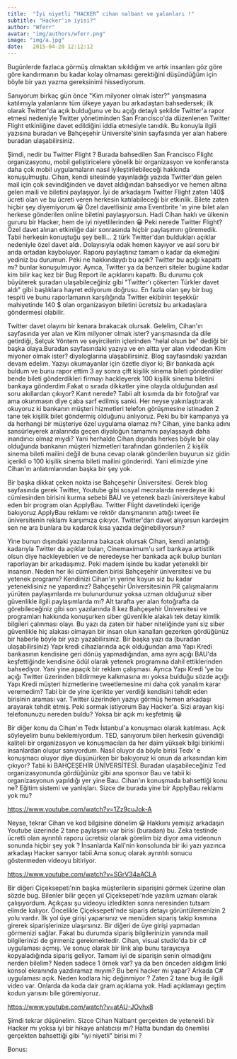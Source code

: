 ```yaml
---
title:  "İyi niyetli “HACKER” cihan nalbant ve yalanları !"
subtitle: "Hacker'ın iyisi?"
author: "Wferr"
avatar: "img/authors/wferr.png"
image: "img/a.jpg"
date:   2015-04-20 12:12:12
---
```


Bugünlerde fazlaca görmüş olmaktan sıkıldığım ve artık insanları göz göre göre kandırmanın bu kadar kolay olmaması gerektiğini düşündüğüm için böyle bir yazı yazma gereksinimi hissediyorum.

Sanıyorum birkaç gün önce "Kim milyoner olmak ister?" yarışmasına katılımıyla yalanlarını tüm ülkeye yayan bu arkadaştan bahsedersek; ilk olarak Twitter'da açık bulduğunu ve bu açığı detaylı şekilde Twitter'a rapor etmesi nedeniyle Twitter yönetiminden San Francisco'da düzenlenen Twitter Flight etkinliğine davet edildiğini iddia etmesiyle tanıdık. Bu konuyla ilgili yazısına buradan ve Bahçeşehir Üniversite'sinin sayfasında yer alan habere buradan ulaşabilirsiniz.

Şimdi, nedir bu Twitter Flight ? Burada bahsedilen San Francisco Flight organizasyonu, mobil geliştiricelere yönelik bir organizasyon ve konferansta daha çok mobil uygulamaların nasıl iyileştirilebileceği hakkında konuşulmuştu. Cihan, kendi sitesinde yayınladığı yazıda Twitter'dan gelen mail için çok sevindiğinden ve davet aldığından bahsediyor ve hemen altına gelen maili ve biletini paylaşıyor. İyi de arkadaşım Twitter Flight zaten 140$ ücreti olan ve bu ücreti veren herkesin katılabileceği bir  etkinlik. Bilete zaten hiçbir şey diyemiyorum 😀 Özel davetlisiniz ama Eventbrite 'ın yine bilet alan herkese gönderilen online biletini paylaşıyorsun. Hadi Cihan haklı ve ülkenin gururu bir Hacker, hem de iyi niyetlilerinden 😀 Peki nerede Twitter Flight? Özel davet alınan etkinliğe dair sonrasında hiçbir paylaşımını göremedik. Tabii herkesin konuştuğu şey belli… 2 türk Twitter'dan buldukları açıklar nedeniyle özel davet aldı. Dolayısıyla odak hemen kayıyor ve asıl soru bir anda ortadan kayboluyor. Raporu paylaştınız tamam o kadar da ekmeğini yediniz bu durumun. Peki ne hakkındaydı bu açık? Twitter bu açığı kapattı mı? bunlar konuşulmuyor. Ayrıca, Twitter ya da benzeri siteler bugüne kadar kim bilir kaç kez bir Bug Report ile açıklarını kapattı. Bu durumu çok büyüterek şuradan ulaşabileceğiniz gibi "Twitter'ı çökerten Türkler davet aldı" gibi başlıklara hayret ediyorum doğrusu. En fazla olan şey bir bug tespiti ve bunu raporlamanın karşılığında Twitter ekibinin teşekkür mahiyetinde 140 $ olan organizasyon biletini ücretsiz bu arkadaşlara göndermesi olabilir.

Twitter davet olayını bir kenara bırakacak olursak. Gelelim, Cihan'ın sayfasında yer alan ve Kim milyoner olmak ister? yarışmasında da dile getirdiği, Selçuk Yöntem ve seyircilerin içlerinden "helal olsun be" dediği bir başka olaya.Buradan sayfasındaki yazıya ve en altta yer alan videodan Kim miyoner olmak ister? diyaloglarına ulaşabilirsiniz. Blog sayfasındaki yazıdan devam edelim. Yazıyı okumayanlar için özetle diyor ki; Bir bankada açık buldum ve bunu rapor ettim 3 ay sonra çift kişilik sinema bileti gönderdiler bende bileti gönderdikleri firmayı hackleyerek 100 kişilik sinema  biletini bankaya gönderdim.Fakat o sırada dikkatler yine olayda olduğundan asıl soru akıllardan çıkıyor? Kanıt nerede? Tabii alt kısımda da bir fotoğraf var ama okunmasın diye çaba sarf edilmiş sanki. Her neyse yakınlaştırarak okuyoruz ki bankanın müşteri hizmetleri telefon görüşmesine istinaden 2 tane tek kişilik bilet göndermiş olduğunu anlıyoruz. Peki bu bir kampanya ya da herhangi bir müşteriye özel uygulama olamaz mı? Cihan, yine banka adını sansürleyerek aralarında geçen diyaloğun tamamını paylaşsaydı daha inandırıcı olmaz mıydı? Yani herhalde Cihan dışında herkes böyle bir olay olduğunda bankanın müşteri hizmetleri tarafından gönderilen 2 kişilik sinema bileti mailini değil de buna cevap olarak gönderilen buyurun siz gidin içerikli o 100 kişilik sinema bileti mailini gönderirdi. Yani elimizde yine Cihan'ın anlatımlarından başka bir şey  yok.

Bir başka dikkat  çeken nokta ise Bahçeşehir Üniversitesi. Gerek blog sayfasında gerek Twitter, Youtube gibi sosyal mecralarda neredeyse iki cümlesinden birisini kurma sebebi BAU ve yetenek bazlı üniversiteye kabul eden bir program olan ApplyBau. Twitter Flight davetindeki içeriğe bakıyoruz ApplyBau reklamı ve rektör danışmanının attığı tweet ile üniversitenin reklamı karşımıza çıkıyor. Twitter'dan davet alıyorsun kardeşim sen ne ara bunlara bu kadarcık kısa yazıda değinebiliyorsun?

Yine bunun dışındaki yazılarına bakacak olursak Cihan, kendi anlattığı kadarıyla Twitter da açıklar bulan, Cinemaximum'u sırf bankaya artistlik olsun diye hackleyebilen ve de neredeyse her bankada açık bulup bunları raporlayan bir arkadaşımız. Peki madem işinde bu kadar  yetenekli bir insansın. Neden her iki cümlenden birisi Bahçeşehir üniversitesi ve bu yetenek programı? Kendinizi Cihan'ın yerine koyun siz bu kadar yeteneklisiniz ne yapardınız? Bahçeşehir Üniversitesinin PR  çalışmalarını yürüten paylaşımlarda mı bulunurdunuz yoksa uzman olduğunuz siber güvenlikle ilgili paylaşımlarda mı? Alt tarafta yer alan fotoğrafta da görebileceğiniz gibi son yazılarında 8 kez Bahçeşehir Üniversitesi ve programları hakkında konuşurken siber güvenlikle alakalı tek detay kimlik bilgileri çalınması olayı. Bu yazı da zaten bir haber niteliğinde yani siz siber güvenlikle hiç alakası olmayan bir insan olun kanalları gezerken gördüğünüz bir haberle böyle bir yazı yazabilirsiniz. Bir başka yazı da (buradan ulaşabilirsiniz) Yapı kredi cihazlarında açık olduğundan ama Yapı Kredi bankasının kendisine geri dönüş yapmadığından,  ama aynı açığı BAU'da keşfettiğinde kendisine ödül olarak yetenek programına dahil ettiklerinden bahsediyor. Yani yine apaçık bir reklam çalışması. Ayrıca Yapı Kredi 'ye bu açığı Twitter üzerinden bildirmeye kalkmasına mı yoksa bulduğu sözde açığı Yapı Kredi müşteri hizmetlerine tweetlemesine mi daha çok yanalım karar veremedim? Tabi bir de yine içerikte yer verdiği kendisini tehdit eden birisinin araması var. Twitter üzerinden yazıyı görmüş hemen arkadaşı arayarak tehdit etmiş. Peki sormak istiyorum Bay Hacker'a. Sizi arayan kişi telefonunuzu nereden buldu? Yoksa bir açık mı keşfetmiş 😀


Bir diğer konu da Cihan'ın Tedx İstanbul'a konuşmacı olarak katılması. Açık söyleyelim bunu beklemiyordum. TED, sanıyorum bilen herkesin güvendiği kaliteli bir organizasyon ve konuşmacıları da her daim yüksek bilgi birikimli insanlardan oluşur sanıyordum. Nasıl oluyor da böyle birisi Tedx' e konuşmacı oluyor diye düşünürken bir bakıyoruz ki onun da arkasından kim çıkıyor? Tabii ki BAHÇEŞEHİR ÜNİVERSİTESİ. Buradan ulaşabileceğiniz Ted organizasyonunda gördüğünüz gibi ana sponsor Bau ve tabii ki organizasyonun yapıldığı yer yine Bau. Cihan'ın konuşmada bahsettiği konu ne? Eğitim sistemi ve yanlışları. Sizce de burada yine bir ApplyBau reklamı yok mu?

https://www.youtube.com/watch?v=1Zz9cuJok-A

Neyse, tekrar Cihan ve kod bilgisine dönelim 😀 Hakkıını yemişiz arkadaşın Youtube üzerinde 2 tane paylaşımı var birisi (buradan) bu. Zeka testinde ücretli olan ayrıntılı raporu ücretsiz olarak görelim biz diyor ama videonun sonunda hiçbir şey yok ? İnsanlarda Kali'nin konsolunda bir iki yazı yazınca arkadaşı Hacker sanıyor tabii.Ama sonuç olarak ayrıntılı sonucu göstermeden videoyu bitiriyor.

https://www.youtube.com/watch?v=SGrV34aACLA

Bir diğeri Çiçeksepeti'nin başka müşterilerin siparişini görmek üzerine olan sözde bug. Bilenler bilir geçen yıl Çiçeksepeti'nde yazılım uzmanı olarak çalışıyordum. Açıkçası şu videoyu izledikten sonra neresinden tutsam elimde kalıyor. Öncelikle Çiçeksepeti'nde sipariş detayı görüntülemenizin 2 yolu vardır. İlk yol üye girişi yaparsınız ve menüden sipariş takip kısmına girerek siparişlerinize ulaşırsınız. Bir diğeri de  üye girişi yapmadan görmenizi sağlar. Fakat bu durumda sipariş bilgilerinizin yanında mail bilgilerinizi de girmeniz gerekmektedir. Cihan, visual studio'da bir c# uygulaması açmış. Ve sonuç olarak bir link alıp bunu tarayıcıya kopyaladığında sipariş geliyor. Tamam iyi de siparişin  senin olmadığını nerden bilelim? Neden sadece 1 örnek var? ya da ben önceden aldığım linki konsol ekranında yazdıramaz mıyım? Bu beni hacker mi yapar? Arkada C# uygulaması açık. Neden kodlara hiç değinmiyor ? Zaten 2 tane bug ile ilgili video var. Onlarda da koda dair gram açıklama yok. Hadi açıklamayı geçtim kodun yarısını bile göremiyoruz.

https://www.youtube.com/watch?v=atAU-JOvhx8

Şimdi tekrar düşünelim. Sizce Cihan Nalbant gerçekten de yetenekli bir Hacker  mı yoksa iyi bir hikaye anlatıcısı mı? Hatta bundan da önemlisi gerçekten bahsettiği gibi "iyi niyetli" birisi mi ?

Bonus:
